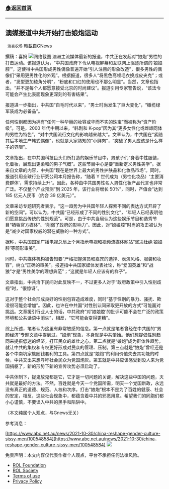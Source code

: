 ###  [:house:返回首頁](https://github.com/ourhimalayas/txt)
---


## 澳媒报道中共开始打击娘炮运动
` 澳喜农场` [轉載自GNews](https://gnews.org/zh-hans/1634284/)

撰稿：喜妈
![](https://assets.gnews.org/wp-content/uploads/2021/11/Picture1-5.jpg)网络截图
澳洲主流媒体最新的报道，中共正在发起对“娘炮”男性的打击运动。该报道认为，“中共国政府下令从电视屏幕和互联网上驱逐所谓的‘娘娘腔’”，这使得中共国形成男性偶像普遍开始“引人注目的形象改造”，很多男性的偶像们“采用更男性化的外观”。根据报道，很多人“将黑色高领毛衣换成皮夹克”；或者，“发型更加棱角分明”，“粉底和口红的使用也不那么明显”。当然，文章也指出，“并不是每个人都愿意接受北京的时尚建议”。报道引用专家警告说，“该法令可能会产生比表面现象更深刻的有害结果”。

报道进一步指出，中共国“自毛时代以来”，“男士时尚发生了巨大变化”，“橄榄绿军装成为必备品”。

任何性别都因为拥有“任何一种华丽的妆容或华而不实的珠宝”而被称为“资产阶级”。可是，2000 年代中期以来，“韩剧和 K-pop”因为其“更多女性化或雌雄同体的男性为特色”，“对中共国流行文化的影响越来越大”。文章认为，中共国在“紧随其后本地生产韩式偶像”，也就是大家熟知的“小鲜肉”，“突破了男人应该是什么样子的界限”。

文章指出，在中共国科技巨头们所打造的娱乐节目中，男孩子们“身着中性服装，化着妆，展现出更柔和的男子气概”。这些节目中心是要“重新定义男性美学”。据来自文章的内容，中共国“现在是世界上最大的男性护肤品和化妆品市场”。同时，报道引用全球行业研究公司本月报告称，“随着 Y 世代成为（男性化妆品）‘主要消费群体’，需求持续上升”。因此，各种由中共国男性名人男性化妆产品代言也非常广泛。不仅整个产业预测“到 2025 年，该行业将增长 50%”，同时，产值会“达到 185 亿元人民币（约合 39 亿美元）”。

文章采访专题研究者表示，“这一趋势为中共国年轻人探索不同的表达方式开辟了新的空间”。可以认为，中共国“已经形成了不同的性别文化”，“年轻人已经表明他们愿意挑战传统的性别规范”。可是，由于中共当局认为这些娱乐节目和选秀节目“牺牲官方媒体”、“削弱了政府的影响力”。因此，对“娘娘腔”时尚的攻击被认为是“减少对国家权威的潜在威胁的一种方式”。

据称，中共国国家广播电视总局上个月指示电视和视频流媒体网站“坚决杜绝‘娘娘腔’等畸形审美”。

同时，中共媒体机构被告知要“严格把握演员和嘉宾的选择、表演风格、服装和妆容”，树立“正确的审美”。报道指中共国家媒体发表社论，称“爱国英雄”和“战狼”才是“男性美学的理想典范”；“这就是年轻人应该有的样子”。

文章指出，中共治下民间对此反映不一，不过更多人对于“政府政策中引入性别歧视”时，“很惊讶”。

这对于整个社会形成良好的性别包容造成难度，同时“基于性别的暴力、骚扰、欺凌很可能会增加”。因此，也许在中共国“对性别认同采取更开放的方式”可能面对挑战。文章援引行业人士的话，中共政府“对‘娘娘腔’的批评可能不会在广泛的政策环境和公共话语中消失”，相反，“它可能会变得更糟”。

综上所述，笔者认为这里有非常敏感的信息。第一点就是笔者曾经在中共国的“男颜经济”专题文章中提到过，“娘炮”现象，本身就是中共肇始。他们想提倡性别趋同来提振低迷的经济，打压民众的雄壮之心。第二点就是“娘炮”成为群体性趋势，就让中共的集权和专权更好形成对民众的管理、压制。第三点就是“娘炮”曾经还是各个中南坑家族圈钱套利的工具。第四点就是“娘炮”的利用价值失去其功能的时候，中共又出来想呼吁社会民众为党国炮灰。第五就是中共应该感受到没人来为党国捐躯了，新的形势下新的宣传攻势必须启动了。

中共体制下，捉鬼放鬼都是它，它才是一切问题的关键，解决这些中国的问题，灭共就是最好的方法。不然，百姓就是今天一个党国所需，明天一个党国新政，永远没有真正的道德、规范、人权和次序。打击“娘炮”根本不是为了百姓的健康、社会的安定，相反，这些社会现象中，都蕴含着中共的邪恶用意。希望我们的同胞们都小心谨慎，不要误入中共的黑手和陷阱中。

（本文纯属个人观点，与Gnews无关）

参考消息：

[https://www.abc.net.au/news/2021-10-30/china-reshape-gender-culture-sissy-men/100548584](https://www.abc.net.au/news/2021-10-30/china-reshape-gender-culture-sissy-men/100548584)
![](https://assets.gnews.org/wp-content/uploads/2021/10/澳喜图标2-1.jpg)
 

免责声明：本文内容仅代表作者个人观点，平台不承担任何法律风险。

- [ROL Foundation](https://rolfoundation.org/)
- [ROL Society](https://rolsociety.org/)
- [Terms of use](https://gnews.org/terms-of-use-3/)
- [Privacy Policy](https://gnews.org/privacy-policy/)
